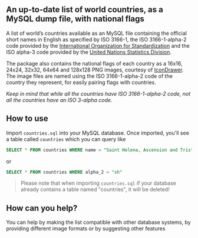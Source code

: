 ## An up-to-date list of world countries, as a MySQL dump file, with national flags

A list of world’s countries available as an MySQL file containing the official short names in English as specified by ISO 3166-1, the ISO 3166-1-alpha-2 code provided by the [International Organization for Standardization](http://www.iso.org/iso/en/prods-services/iso3166ma/02iso-3166-code-lists/list-en1.html) and the ISO alpha-3 code provided by the [United Nations Statistics Division](http://unstats.un.org/unsd/methods/m49/m49alpha.htm).

The package also contains the national flags of each country as a 16x16, 24x24, 32x32, 64x64 and 128x128 PNG images, courtesy of [IconDrawer](http://icondrawer.com/free.php). The image files are named using the ISO 3166-1-alpha-2 code of the country they represent, for easily pairing flags with countries.

*Keep in mind that while all the countries have ISO 3166-1-alpha-2 code, not all the countries have an ISO 3-alpha code.*

## How to use

Import ```countries.sql```  into your MySQL database. Once imported, you'll see a table called ```countries``` which you can query like

```sql
SELECT * FROM countries WHERE name = "Saint Helena, Ascension and Tristan Da Cunha"
```
or

```sql
SELECT * FROM countries WHERE alpha_2 = "sh"
```

> Please note that when importing ```countries.sql``` if your database already contains a table named "countries", it will be deleted!

## How can you help?

You can help by making the list compatible with other database systems, by providing different image formats or by suggesting other features
